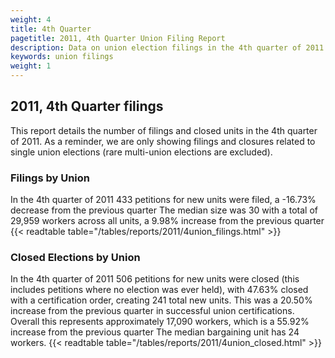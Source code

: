 ```yaml
---
weight: 4
title: 4th Quarter
pagetitle: 2011, 4th Quarter Union Filing Report
description: Data on union election filings in the 4th quarter of 2011
keywords: union filings
weight: 1
---
```


## 2011, 4th Quarter filings

This report details the number of filings and closed units in the 4th quarter of 2011. As a reminder, we are only showing filings and closures related to single union elections (rare multi-union elections are excluded).

### Filings by Union
In the 4th quarter of 2011 433 petitions for new units were filed, a -16.73% decrease from the previous quarter The median size was 30 with a total of 29,959 workers across all units, a 9.98% increase from the previous quarter
{{< readtable table="/tables/reports/2011/4union_filings.html" >}}

### Closed Elections by Union
In the 4th quarter of 2011 506 petitions for new units were closed (this includes petitions where no election was ever held), with 47.63% closed with a certification order, creating 241 total new units. This was a 20.50% increase from the previous quarter in successful union certifications. Overall this represents approximately 17,090 workers, which is a 55.92% increase from the previous quarter The median bargaining unit has 24 workers.
{{< readtable table="/tables/reports/2011/4union_closed.html" >}}
